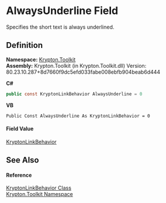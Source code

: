 # AlwaysUnderline Field


Specifies the short text is always underlined.



## Definition
**Namespace:** <a href="79d2eac2-21f4-54ff-7552-b20c33c30600.md">Krypton.Toolkit</a>  
**Assembly:** Krypton.Toolkit (in Krypton.Toolkit.dll) Version: 80.23.10.287+8d7660f9dc5efd033fabe008ebfb904beab6d444

**C#**
``` C#
public const KryptonLinkBehavior AlwaysUnderline = 0
```
**VB**
``` VB
Public Const AlwaysUnderline As KryptonLinkBehavior = 0
```



#### Field Value
<a href="1852385d-4d5e-656e-f297-74d2a55b9a73.md">KryptonLinkBehavior</a>

## See Also


#### Reference
<a href="1852385d-4d5e-656e-f297-74d2a55b9a73.md">KryptonLinkBehavior Class</a>  
<a href="79d2eac2-21f4-54ff-7552-b20c33c30600.md">Krypton.Toolkit Namespace</a>  
